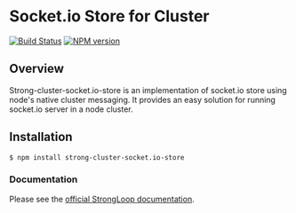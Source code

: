 # Socket.io Store for Cluster

[![Build Status](https://travis-ci.org/strongloop/strong-cluster-socket.io-store.png?branch=master)](https://travis-ci.org/strongloop/strong-cluster-socket.io-store)
[![NPM version](https://badge.fury.io/js/strong-cluster-socket.io-store.png)](http://badge.fury.io/js/strong-cluster-socket.io-store)

## Overview

Strong-cluster-socket.io-store is an implementation of socket.io store
using node's native cluster messaging. It provides an easy solution
for running socket.io server in a node cluster.

## Installation

    $ npm install strong-cluster-socket.io-store

### Documentation

Please see the [official StrongLoop documentation](http://docs.strongloop.com/display/SOPS/Socket+IO+store+for+clusters).

